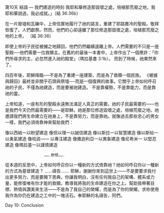 第10天  結語 — 我們建造的時刻
我耶和華修造那毀壞之處，培植那荒廢之地，我耶和華說過，我必成就。」（結 36:36b） 

在一片廢墟和瓦礫中，上帝信實地履行了祂的諾言，重建了耶路撒冷的聖殿。敬拜恢復了。人們獻祭。然而，他們的心卻遠離了那位修造那毀壞之處，培植那荒廢之地的上帝。 （結 36:36）

即使上帝的子民從被擄之地歸回，他們仍然繼續遠離上帝。人們需要的不只是一座聖殿──他們需要一位救贖主。在舊約的最後一本書中，上帝作出了一個應許：「你們所尋求的主，必忽然進入祂的殿堂」（瑪拉基書 3:1b）。
而到了時候，祂果然來了。

四百年後，耶穌降臨──不是為了重建一座建築，而是為了救贖一個民族。 《被據與歸回》最終並非關乎石頭與祭壇──而是一個復興的故事。它關乎上帝如何呼召祂的子民，不僅為祂建造，而是要被祂建造。
不是靠權勢，不是靠能力，而是靠祂的靈。

上帝知道，一座有形的聖殿永遠無法滿足人真正的需要。祂的子民最需要的——也是我們今天仍然最需要的——是耶穌。祂是那位修造毀壞之處，培植荒廢之地。祂邀請我們將生命建立在祂身上，不是靠努力，而是靠祂。就像過去那些忠心的男女一樣，我們必須倚靠神來幫助我們：

像以西結一以盼望建造
像但以理一以誠信建造
像以斯拉一以智慧建造
像以斯帖一以勇氣建造
像哈該—— 以專注建造
像撒迦利亞一以異象建造
像尼希米一 以堅忍建造
像瑪拉基一以謹慎建造

                      …….默想…….
從本週的反思中，上帝如何呼召你以一種新的方式倚靠祂？祂如何呼召你以一種新的方式為基督建造？
                        ……禱告…….
耶穌，謝謝你來到這世上——不是要要求我付出更多努力，而是要賜下恩典。你讓我明白，沒有任何我自己的架構、體系或力量，能修復唯有你才能的救贖。教導我將我的生命建造在你之上。幫助我帶著目標、熱情與讚美來生活——不是為了我自己的榮耀，而是為了你的榮耀。求祢使用我作為你仍在建造之工中的一塊活石。奉耶穌的名禱告，阿們。

Day 10: Conclusion